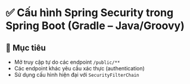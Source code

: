 # ✅ Cấu hình Spring Security trong Spring Boot (Gradle – Java/Groovy)

## 🎯 Mục tiêu

- Mở truy cập tự do các endpoint `/public/**`
- Các endpoint khác yêu cầu xác thực (authentication)
- Sử dụng cấu hình hiện đại với `SecurityFilterChain`